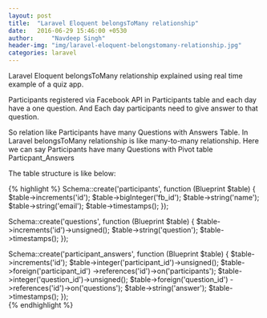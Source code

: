 ```yaml
---
layout: post
title:  "Laravel Eloquent belongsToMany relationship"
date:   2016-06-29 15:46:00 +0530
author:     "Navdeep Singh"
header-img: "img/laravel-eloquent-belongstomany-relationship.jpg"
categories: laravel
---
```


<p>Laravel Eloquent belongsToMany relationship explained using real time example of a quiz app. </p>

<p>Participants registered via Facebook API in Participants table and each day have a one question. And Each day participants need to give answer to that question.</p>

<p>So relation like Participants have many Questions with Answers Table. In Laravel belongsToMany relationship is like many-to-many relationship. Here we can say Participants have many Questions  with Pivot table Particpant_Answers</p>

<p>The table structure is like below:</p>

{% highlight %}
Schema::create('participants', function (Blueprint $table) {
            $table->increments('id');
            $table->bigInteger('fb_id');
            $table->string('name');
            $table->string('email');
            $table->timestamps();
        });

Schema::create('questions', function (Blueprint $table) {
            $table->increments('id')->unsigned();
            $table->string('question');
            $table->timestamps();
        });

Schema::create('participant_answers', function (Blueprint $table) {
            $table->increments('id');
            $table->integer('participant_id')->unsigned();
            $table->foreign('participant_id')
                ->references('id')->on('participants');
            $table->integer('question_id')->unsigned();
            $table->foreign('question_id')
                ->references('id')->on('questions');
            $table->string('answer');
            $table->timestamps();
});        
{% endhighlight %}
